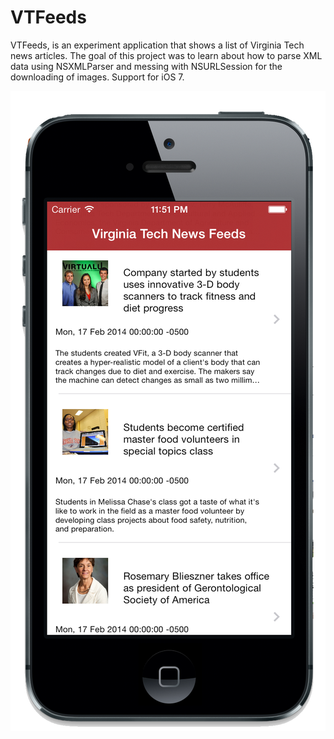 VTFeeds
=======

VTFeeds, is an experiment application that shows a list of Virginia Tech news articles. The goal of this project was to learn about how to parse XML data using NSXMLParser and messing with NSURLSession for the downloading of images. Support for iOS 7.

![alt tag](VTFeedsIphone.png)
